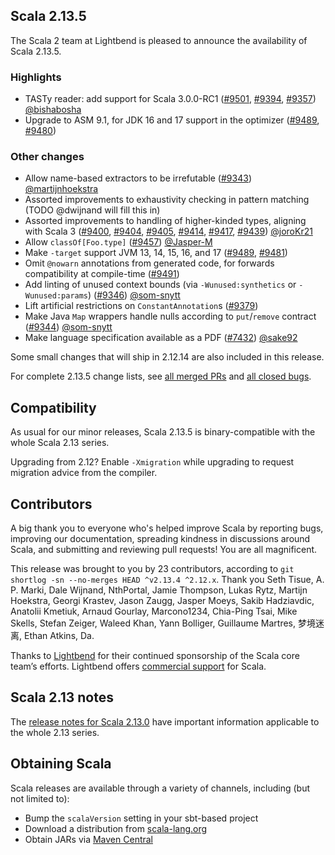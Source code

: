 ## Scala 2.13.5

The Scala 2 team at Lightbend is pleased to announce the availability of Scala 2.13.5.

### Highlights

* TASTy reader: add support for Scala 3.0.0-RC1 ([#9501](https://github.com/scala/scala/pull/9501), [#9394](https://github.com/scala/scala/pull/9394), [#9357](https://github.com/scala/scala/pull/9357)) [@bishabosha](https://github.com/bishabosha)
* Upgrade to ASM 9.1, for JDK 16 and 17 support in the optimizer ([#9489](https://github.com/scala/scala/pull/9489), [#9480](https://github.com/scala/scala/pull/9480))

### Other changes

* Allow name-based extractors to be irrefutable ([#9343](https://github.com/scala/scala/pull/9343)) [@martijnhoekstra](https://github.com/martijnhoekstra)
* Assorted improvements to exhaustivity checking in pattern matching (TODO @dwijnand will fill this in)
* Assorted improvements to handling of higher-kinded types, aligning with Scala 3 ([#9400](https://github.com/scala/scala/pull/9400), [#9404](https://github.com/scala/scala/pull/9404), [#9405](https://github.com/scala/scala/pull/9405), [#9414](https://github.com/scala/scala/pull/9414), [#9417](https://github.com/scala/scala/pull/9417), [#9439](https://github.com/scala/scala/pull/9439)) [@joroKr21](https://github.com/joroKr21)
* Allow `classOf[Foo.type]` ([#9457](https://github.com/scala/scala/pull/9457)) [@Jasper-M](https://github.com/Jasper-M)
* Make `-target` support JVM 13, 14, 15, 16, and 17 ([#9489](https://github.com/scala/scala/pull/9489), [#9481](https://github.com/scala/scala/pull/9481))
* Omit `@nowarn` annotations from generated code, for forwards compatibility at compile-time ([#9491](https://github.com/scala/scala/pull/9491))
* Add linting of unused context bounds (via `-Wunused:synthetics` or `-Wunused:params`) ([#9346](https://github.com/scala/scala/pull/9346)) [@som-snytt](https://github.com/som-snytt)
* Lift artificial restrictions on `ConstantAnnotation`s ([#9379](https://github.com/scala/scala/pull/9379))
* Make Java `Map` wrappers handle nulls according to `put`/`remove` contract ([#9344](https://github.com/scala/scala/pull/9344)) [@som-snytt](https://github.com/som-snytt)
* Make language specification available as a PDF ([#7432](https://github.com/scala/scala/pull/7432)) [@sake92](https://github.com/sake92)

Some small changes that will ship in 2.12.14 are also included in this release.

For complete 2.13.5 change lists, see [all merged PRs](https://github.com/scala/scala/pulls?q=is%3Amerged%20milestone%3A2.13.5) and [all closed bugs](https://github.com/scala/bug/issues?utf8=%E2%9C%93&q=is%3Aclosed+milestone%3A2.13.5).

## Compatibility

As usual for our minor releases, Scala 2.13.5 is binary-compatible with the whole Scala 2.13 series.

Upgrading from 2.12? Enable `-Xmigration` while upgrading to request migration advice from the compiler.

## Contributors

A big thank you to everyone who's helped improve Scala by reporting bugs, improving our documentation, spreading kindness in discussions around Scala, and submitting and reviewing pull requests! You are all magnificent.

This release was brought to you by 23 contributors, according to `git shortlog -sn --no-merges HEAD ^v2.13.4 ^2.12.x`. Thank you Seth Tisue, A. P. Marki, Dale Wijnand, NthPortal, Jamie Thompson, Lukas Rytz, Martijn Hoekstra, Georgi Krastev, Jason Zaugg, Jasper Moeys, Sakib Hadziavdic, Anatolii Kmetiuk, Arnaud Gourlay, Marcono1234, Chia-Ping Tsai, Mike Skells, Stefan Zeiger, Waleed Khan, Yann Bolliger, Guillaume Martres, 梦境迷离, Ethan Atkins, Da.

Thanks to [Lightbend](https://www.lightbend.com/scala) for their continued sponsorship of the Scala core team’s efforts. Lightbend offers [commercial support](https://www.lightbend.com/lightbend-platform-subscription) for Scala.

## Scala 2.13 notes

The [release notes for Scala 2.13.0](https://github.com/scala/scala/releases/v2.13.0) have important information applicable to the whole 2.13 series.

## Obtaining Scala

Scala releases are available through a variety of channels, including (but not limited to):

* Bump the `scalaVersion` setting in your sbt-based project
* Download a distribution from [scala-lang.org](http://scala-lang.org/download/2.13.5.html)
* Obtain JARs via [Maven Central](http://search.maven.org/#search%7Cga%7C1%7Cg%3A%22org.scala-lang%22%20AND%20v%3A%222.13.5%22)
